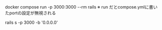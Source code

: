 docker compose run -p 3000:3000 --rm rails
※ run だとcompose.ymlに書いたportの設定が無視される

rails s -p 3000 -b '0.0.0.0'